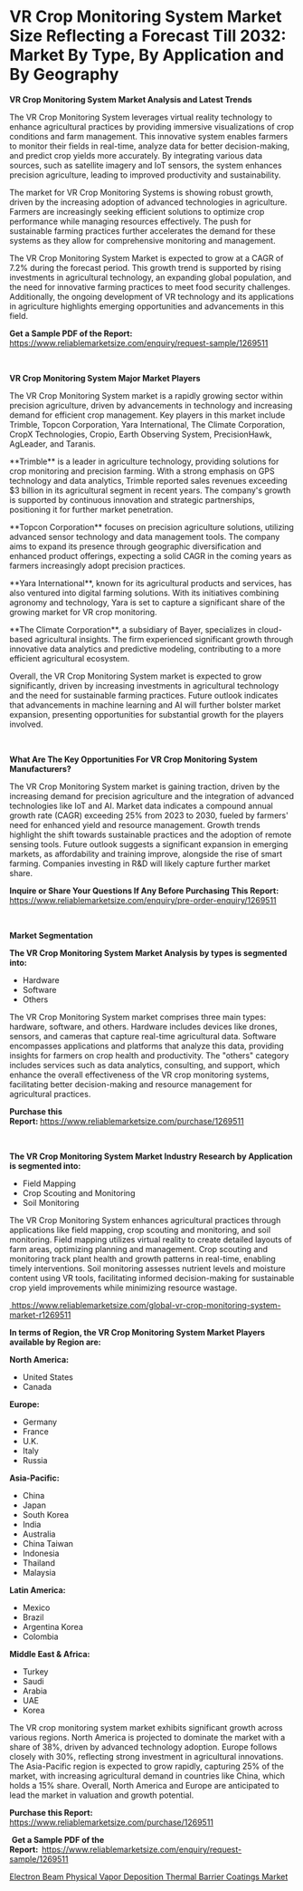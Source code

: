 <p><h1>VR Crop Monitoring System Market Size Reflecting a Forecast Till 2032: Market By Type, By Application and By Geography</h1></p><p><strong>VR Crop Monitoring System Market Analysis and Latest Trends</strong></p>
<p><p>The VR Crop Monitoring System leverages virtual reality technology to enhance agricultural practices by providing immersive visualizations of crop conditions and farm management. This innovative system enables farmers to monitor their fields in real-time, analyze data for better decision-making, and predict crop yields more accurately. By integrating various data sources, such as satellite imagery and IoT sensors, the system enhances precision agriculture, leading to improved productivity and sustainability.</p><p>The market for VR Crop Monitoring Systems is showing robust growth, driven by the increasing adoption of advanced technologies in agriculture. Farmers are increasingly seeking efficient solutions to optimize crop performance while managing resources effectively. The push for sustainable farming practices further accelerates the demand for these systems as they allow for comprehensive monitoring and management.</p><p>The VR Crop Monitoring System Market is expected to grow at a CAGR of 7.2% during the forecast period. This growth trend is supported by rising investments in agricultural technology, an expanding global population, and the need for innovative farming practices to meet food security challenges. Additionally, the ongoing development of VR technology and its applications in agriculture highlights emerging opportunities and advancements in this field.</p></p>
<p><strong>Get a Sample PDF of the Report:&nbsp;</strong> <a href="https://www.reliablemarketsize.com/enquiry/request-sample/1269511?utm_campaign=3564&utm_medium=2&utm_source=Github&utm_content=ia&utm_term=24032025&utm_id=vr-crop-monitoring-system">https://www.reliablemarketsize.com/enquiry/request-sample/1269511</a></p>
<p>&nbsp;</p>
<p><strong>VR Crop Monitoring System Major Market Players</strong></p>
<p><p>The VR Crop Monitoring System market is a rapidly growing sector within precision agriculture, driven by advancements in technology and increasing demand for efficient crop management. Key players in this market include Trimble, Topcon Corporation, Yara International, The Climate Corporation, CropX Technologies, Cropio, Earth Observing System, PrecisionHawk, AgLeader, and Taranis.</p><p>**Trimble** is a leader in agriculture technology, providing solutions for crop monitoring and precision farming. With a strong emphasis on GPS technology and data analytics, Trimble reported sales revenues exceeding $3 billion in its agricultural segment in recent years. The company's growth is supported by continuous innovation and strategic partnerships, positioning it for further market penetration.</p><p>**Topcon Corporation** focuses on precision agriculture solutions, utilizing advanced sensor technology and data management tools. The company aims to expand its presence through geographic diversification and enhanced product offerings, expecting a solid CAGR in the coming years as farmers increasingly adopt precision practices.</p><p>**Yara International**, known for its agricultural products and services, has also ventured into digital farming solutions. With its initiatives combining agronomy and technology, Yara is set to capture a significant share of the growing market for VR crop monitoring.</p><p>**The Climate Corporation**, a subsidiary of Bayer, specializes in cloud-based agricultural insights. The firm experienced significant growth through innovative data analytics and predictive modeling, contributing to a more efficient agricultural ecosystem.</p><p>Overall, the VR Crop Monitoring System market is expected to grow significantly, driven by increasing investments in agricultural technology and the need for sustainable farming practices. Future outlook indicates that advancements in machine learning and AI will further bolster market expansion, presenting opportunities for substantial growth for the players involved.</p></p>
<p>&nbsp;</p>
<p><strong>What Are The Key Opportunities For VR Crop Monitoring System Manufacturers?</strong></p>
<p><p>The VR Crop Monitoring System market is gaining traction, driven by the increasing demand for precision agriculture and the integration of advanced technologies like IoT and AI. Market data indicates a compound annual growth rate (CAGR) exceeding 25% from 2023 to 2030, fueled by farmers' need for enhanced yield and resource management. Growth trends highlight the shift towards sustainable practices and the adoption of remote sensing tools. Future outlook suggests a significant expansion in emerging markets, as affordability and training improve, alongside the rise of smart farming. Companies investing in R&D will likely capture further market share.</p></p>
<p><strong>Inquire or Share Your Questions If Any Before Purchasing This Report:</strong> <a href="https://www.reliablemarketsize.com/enquiry/pre-order-enquiry/1269511?utm_campaign=3564&utm_medium=2&utm_source=Github&utm_content=ia&utm_term=24032025&utm_id=vr-crop-monitoring-system">https://www.reliablemarketsize.com/enquiry/pre-order-enquiry/1269511</a></p>
<p>&nbsp;</p>
<p><strong>Market Segmentation</strong></p>
<p><strong>The VR Crop Monitoring System Market Analysis by types is segmented into:</strong></p>
<p><ul><li>Hardware</li><li>Software</li><li>Others</li></ul></p>
<p><p>The VR Crop Monitoring System market comprises three main types: hardware, software, and others. Hardware includes devices like drones, sensors, and cameras that capture real-time agricultural data. Software encompasses applications and platforms that analyze this data, providing insights for farmers on crop health and productivity. The "others" category includes services such as data analytics, consulting, and support, which enhance the overall effectiveness of the VR crop monitoring systems, facilitating better decision-making and resource management for agricultural practices.</p></p>
<p><strong>Purchase this Report:&nbsp;</strong><a href="https://www.reliablemarketsize.com/purchase/1269511?utm_campaign=3564&utm_medium=2&utm_source=Github&utm_content=ia&utm_term=24032025&utm_id=vr-crop-monitoring-system">https://www.reliablemarketsize.com/purchase/1269511</a></p>
<p>&nbsp;</p>
<p><strong>The VR Crop Monitoring System Market Industry Research by Application is segmented into:</strong></p>
<p><ul><li>Field Mapping</li><li>Crop Scouting and Monitoring</li><li>Soil Monitoring</li></ul></p>
<p><p>The VR Crop Monitoring System enhances agricultural practices through applications like field mapping, crop scouting and monitoring, and soil monitoring. Field mapping utilizes virtual reality to create detailed layouts of farm areas, optimizing planning and management. Crop scouting and monitoring track plant health and growth patterns in real-time, enabling timely interventions. Soil monitoring assesses nutrient levels and moisture content using VR tools, facilitating informed decision-making for sustainable crop yield improvements while minimizing resource wastage.</p></p>
<p><a href="https://www.reliablemarketsize.com/global-vr-crop-monitoring-system-market-r1269511?utm_campaign=3564&utm_medium=2&utm_source=Github&utm_content=ia&utm_term=24032025&utm_id=vr-crop-monitoring-system">&nbsp;https://www.reliablemarketsize.com/global-vr-crop-monitoring-system-market-r1269511</a></p>
<p><strong>In terms of Region, the VR Crop Monitoring System Market Players available by Region are:</strong></p>
<p>
    <p> <strong> North America: </strong>
        <ul>
            <li>United States</li>
            <li>Canada</li>
        </ul>
        </p> 
    <p> <strong> Europe: </strong>
        <ul>
            <li>Germany</li>
            <li>France</li>
            <li>U.K.</li>
            <li>Italy</li>
            <li>Russia</li>
        </ul>
        </p> 
    <p> <strong> Asia-Pacific: </strong>
        <ul>
            <li>China</li>
            <li>Japan</li>
            <li>South Korea</li>
            <li>India</li>
            <li>Australia</li>
            <li>China Taiwan</li>
            <li>Indonesia</li>
            <li>Thailand</li>
            <li>Malaysia</li>
        </ul>
        </p> 
    <p> <strong> Latin America: </strong>
        <ul>
            <li>Mexico</li>
            <li>Brazil</li>
            <li>Argentina Korea</li>
            <li>Colombia</li>
        </ul>
        </p> 
    <p> <strong> Middle East & Africa: </strong>
        <ul>
            <li>Turkey</li>
            <li>Saudi</li>
            <li>Arabia</li>
            <li>UAE</li>
            <li>Korea</li>
        </ul>
    </p>
    </p>
<p><p>The VR crop monitoring system market exhibits significant growth across various regions. North America is projected to dominate the market with a share of 38%, driven by advanced technology adoption. Europe follows closely with 30%, reflecting strong investment in agricultural innovations. The Asia-Pacific region is expected to grow rapidly, capturing 25% of the market, with increasing agricultural demand in countries like China, which holds a 15% share. Overall, North America and Europe are anticipated to lead the market in valuation and growth potential.</p></p>
<p><strong>Purchase this Report: </strong><a href="https://www.reliablemarketsize.com/purchase/1269511?utm_campaign=3564&utm_medium=2&utm_source=Github&utm_content=ia&utm_term=24032025&utm_id=vr-crop-monitoring-system">https://www.reliablemarketsize.com/purchase/1269511</a></p>
<p>&nbsp;<strong>Get a Sample PDF of the Report:&nbsp;&nbsp;</strong><a href="https://www.reliablemarketsize.com/enquiry/request-sample/1269511?utm_campaign=3564&utm_medium=2&utm_source=Github&utm_content=ia&utm_term=24032025&utm_id=vr-crop-monitoring-system">https://www.reliablemarketsize.com/enquiry/request-sample/1269511</a></p>
<p><strong></strong></p>
<p><p><a href="https://github.com/groszsaoudrd/Market-Research-Report-List-1/blob/main/electron-beam-physical-vapor-deposition-thermal-barrier-coatings-market.md?utm_campaign=3564&utm_medium=2&utm_source=Github&utm_content=ia&utm_term=24032025&utm_id=vr-crop-monitoring-system">Electron Beam Physical Vapor Deposition Thermal Barrier Coatings Market</a></p></p>